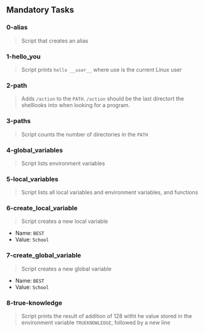 ## Mandatory Tasks
### 0-alias
> Script that creates an alias

### 1-hello_you
> Script prints `hello __user__` where use is the current Linux user

### 2-path
> Adds `/action` to the `PATH`. `/action` should be the last directort the shelllooks into when looking for a program.

### 3-paths
> Script counts the number of directories in the `PATH`

### 4-global_variables
> Script lists environment variables

### 5-local_variables
> Script lists all local variables and environment variables, and functions

### 6-create_local_variable
> Script creates a new local variable
* Name: `BEST`
* Value: `School`

### 7-create_global_variable
> Script creates a new global variable
* Name: `BEST`
* Value: `School`

### 8-true-knowledge
> Script prints the result of addition of 128 witht he value stored in the environment variable `TRUEKNOWLEDGE`, followed by a new line

